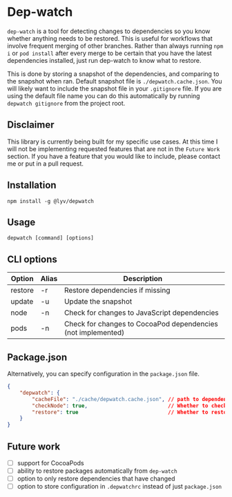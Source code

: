 # Dep-watch

`dep-watch` is a tool for detecting changes to dependencies so you know whether anything needs to be restored. This is useful for workflows that involve frequent merging of other branches. Rather than always running `npm i` or `pod install` after every merge to be certain that you have the latest dependencies installed, just run dep-watch to know what to restore.

This is done by storing a snapshot of the dependencies, and comparing to the snapshot when ran. Default snapshot file is `./depwatch.cache.json`. You will likely want to include the snapshot file in your `.gitignore` file. If you are using the default file name you can do this automatically by running `depwatch gitignore` from the project root.

## Disclaimer

This library is currently being built for my specific use cases. At this time I will not be implementing requested features that are not in the `Future Work` section. If you have a feature that you would like to include, please contact me or put in a pull request.

## Installation

`npm install -g @lyv/depwatch`

## Usage

`depwatch [command] [options]`

## CLI options

| Option   | Alias | Description                                                  |
|----------|-------|--------------------------------------------------------------|
| restore  | -r    | Restore dependencies if missing                              |
| update   | -u    | Update the snapshot                                          |
| node     | -n    | Check for changes to JavaScript dependencies                 |
| pods     | -n    | Check for changes to CocoaPod dependencies (not implemented) |

## Package.json

Alternatively, you can specify configuration in the `package.json` file.

```json
{
    "depwatch": {
        "cacheFile": "./cache/depwatch.cache.json", // path to dependency cache file
        "checkNode": true,                          // Whether to check JavaScript dependencies
        "restore": true                             // Whether to restore missing dependencies
    }
}
```

## Future work

- [ ] support for CocoaPods
- [ ] ability to restore packages automatically from `dep-watch`
- [ ] option to only restore dependencies that have changed
- [ ] option to store configuration in `.depwatchrc` instead of just `package.json`
